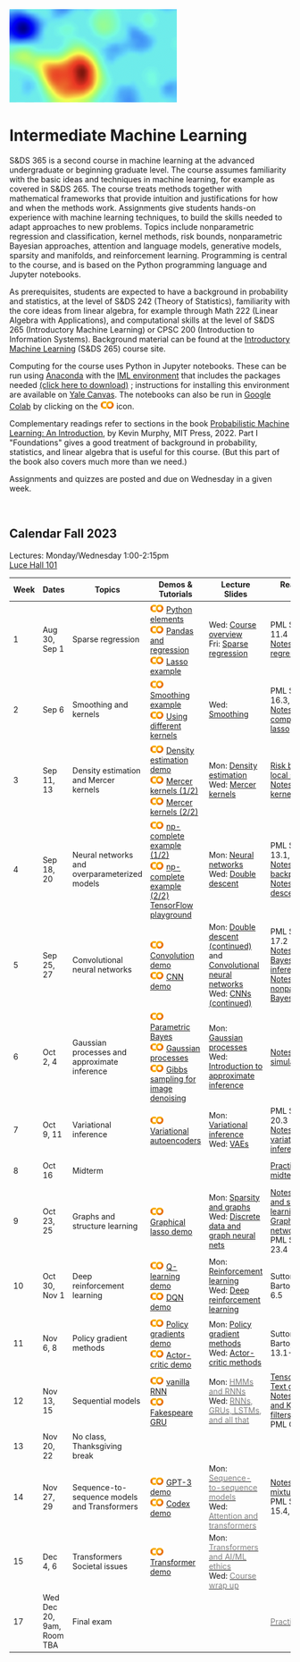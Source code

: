 <head>
  <title> Intermediate Machine Learning </title>
  <link rel="stylesheet" href="theme/css/main.css" />
  <link rel="shortcut icon" type="image/x-icon" href="favicon.ico?">
</head>


<img src="./heatmap2.png" width="300" align="bottom">


Intermediate Machine Learning
===============================

S&DS 365 is a second course in machine learning at the advanced undergraduate or beginning graduate level. The course assumes familiarity with the basic ideas and techniques in machine learning, for example as covered in S&DS 265. The course treats methods together with mathematical frameworks that provide intuition and justifications for how and when the methods work. Assignments give students hands-on experience with machine learning techniques, to build the skills needed to adapt approaches to new problems. Topics include nonparametric regression and classification, kernel methods, risk bounds, nonparametric Bayesian approaches, attention and language models, generative models, sparsity and manifolds, and reinforcement learning. Programming is central to the course, and is based on the Python programming language and Jupyter notebooks.

As prerequisites, students are expected to have a background in probability and statistics, at the level of S&DS 242 (Theory of Statistics), familiarity with the core ideas from linear algebra, for example through Math 222 (Linear Algebra with Applications), and computational skills at the level of S&DS 265 (Introductory Machine Learning) or CPSC 200 (Introduction to Information Systems). Background material can be found at the
[Introductory Machine Learning](http://introml.ydata123.org) (S&DS 265) course site.


Computing for the course uses Python in Jupyter notebooks. These can be run using [Anaconda](https://www.anaconda.com/products/individual) with the [IML environment](https://raw.githubusercontent.com/YData123/sds365-fa22/main/env/IML_env.yml) that includes the packages needed <a href="https://raw.githubusercontent.com/YData123/sds365-fa22/main/env/IML_env.zip" download>(click here to download)</a>
; instructions for installing this environment are available on [Yale Canvas](https://canvas.yale.edu).  The notebooks can also be run in [Google Colab](https://colab.research.google.com) by clicking on the [<img width="25" src="colab.svg">](https://colab.research.google.com) icon.

Complementary readings refer to sections in the book [Probabilistic Machine Learning: An Introduction](https://probml.github.io/pml-book/book1.html), by Kevin Murphy, MIT Press, 2022. Part I "Foundations" gives a good treatment of background in probability, statistics, and linear algebra that is useful for this course. (But this part of the book also covers much more than we need.)

Assignments and quizzes are posted and due on Wednesday in a given week.

<br>

Calendar Fall 2023
---
Lectures: Monday/Wednesday 1:00-2:15pm
<br>
[Luce Hall 101](https://map.yale.edu/?id=1910#!m/559960?s)

Week | Dates |  Topics | Demos & Tutorials |  Lecture Slides | Readings & Notes | Assignments & Exams
----------- | ----------- | ------------- | ------------ | ------------- | ------------- | -----------
1 | Aug 30, Sep 1 |    Sparse regression |  [<img width="25" src="colab.svg">](https://colab.research.google.com/github/YData123/sds265-fa21/blob/master/demos/python/python-elements.ipynb) [Python elements](https://github.com/YData123/sds265-fa21/raw/main/demos/python/python-elements.zip)  <br>  [<img width="25" src="colab.svg">](https://colab.research.google.com/github/YData123/sds265-fa22/blob/master/demos/covid-trends/covid-trends.ipynb) [Pandas and regression](https://github.com/YData123/sds265-fa22/raw/master/demos/covid-trends/covid-trends.zip) <br> [<img width="25" src="colab.svg">](https://colab.research.google.com/github/YData123/sds365-fa23/blob/master/demos/lasso/lasso-example.ipynb) [Lasso example](https://github.com/YData123/sds365-fa22/raw/main/demos/lasso/lasso-example.zip)  | Wed: [<span style="color:">Course overview</span>](https://github.com/YData123/sds365-fa23/raw/main/lectures/lecture-aug-30.pdf) <br> Fri: [<span style="color:">Sparse regression</span>](https://github.com/YData123/sds365-fa23/raw/main/lectures/lecture-sep-1.pdf) | PML Section 11.4 <br> [Notes on linear regression](https://github.com/YData123/sds365-fa23/raw/main/notes/linear_regression.pdf) |
2 | Sep 6 | Smoothing and kernels |  [<img width="25" src="colab.svg">](https://colab.research.google.com/github/YData123/sds365-fa23/blob/main/demos/smoothing/smoothing-demo.ipynb) [Smoothing example](https://github.com/YData123/sds365-fa22/raw/main/demos/smoothing/smoothing-demo.zip) <br> [<img width="25" src="colab.svg">](https://colab.research.google.com/github/YData123/sds365-fa23/blob/master/demos/smoothing/smoothing-demo2.ipynb) [Using different kernels](https://github.com/YData123/sds365-fa22/raw/main/demos/smoothing/smoothing-demo2.zip)  | Wed: [<span style="color:">Smoothing</span>](https://github.com/YData123/sds365-fa23/raw/main/lectures/lecture-sep-6.pdf) | PML Sections 16.3, 17.1 <br> [Notes on computing the lasso](https://github.com/YData123/sds365-fa23/raw/main/notes/lasso.pdf)| [<span style="color:">Quiz 1</span>](https://yale.instructure.com/courses/88628/quizzes)
3 | Sep 11, 13 | Density estimation and Mercer kernels |  [<img width="25" src="colab.svg">](https://colab.research.google.com/github/YData123/sds365-fa23/blob/master/demos/smoothing/smoothing-demo3.ipynb) [Density estimation demo](https://github.com/YData123/sds365-fa22/raw/main/demos/smoothing/smoothing-demo3.zip) <br> [<img width="25" src="colab.svg">](https://colab.research.google.com/github/YData123/sds365-fa23/blob/master/demos/mercer_kernels/mercer-kernel-demo2.ipynb) [Mercer kernels (1/2)](https://github.com/YData123/sds365-fa22/raw/main/demos/mercer_kernels/mercer-kernel-demo2.zip) <br> [<img width="25" src="colab.svg">](https://colab.research.google.com/github/YData123/sds365-fa23/blob/master/demos/mercer_kernels/mercer-kernel-demo.ipynb) [Mercer kernels (2/2)](https://github.com/YData123/sds365-fa22/raw/main/demos/mercer_kernels/mercer-kernel-demo.zip)| Mon: [<span style="color:">Density estimation</span>](https://github.com/YData123/sds365-fa23/raw/main/lectures/lecture-sep-11.pdf) <br> Wed: [<span style="color:">Mercer kernels</span>](https://github.com/YData123/sds365-fa23/raw/main/lectures/lecture-sep-13.pdf) |  [Risk bounds for local smoothing](https://github.com/YData123/sds365-fa23/raw/main/notes/kernel-bias-variance.pdf) <br>  [Notes on Mercer kernels](https://github.com/YData123/sds365-fa23/raw/main/notes/mercer-kernels.pdf) |  [<img width="25" src="colab.svg">](https://colab.research.google.com/github/YData123/sds365-fa23/blob/main/assignments/assn1/assn1.ipynb) [<span style="color:gray">Assn 1 out</span>](https://github.com/YData123/sds365-fa23/raw/main/assignments/assn1/assn1.zip)
4 | Sep 18, 20 | Neural networks and overparameterized models | [<img width="25" src="colab.svg">](https://colab.research.google.com/github/YData123/sds265-fa21/blob/master/demos/neural-nets/neural-nets-regress.ipynb) [np-complete example (1/2)](https://github.com/YData123/sds265-fa21/raw/main/demos/neural-nets/neural-nets-regress.zip)  <br> [<img width="25" src="colab.svg">](https://colab.research.google.com/github/YData123/sds265-fa21/blob/master/demos/neural-nets/neural-nets.ipynb) [np-complete example (2/2)](https://github.com/YData123/sds265-fa21/raw/main/demos/neural-nets/neural-nets.zip) <br>  [TensorFlow playground](https://playground.tensorflow.org/) | Mon: [<span style="color:y">Neural networks</span>](https://github.com/YData123/sds365-fa23/raw/main/lectures/lecture-sep-18.pdf) <br> Wed: [<span style="color:">Double descent</span>](https://github.com/YData123/sds365-fa23/raw/main/lectures/lecture-sep-20.pdf)  | PML Sections 13.1, 13.2 <br> [Notes on backpropagation](https://github.com/YData123/sds265-fa21/raw/main/notes/backprop.pdf) <br> [Notes on double descent](https://github.com/YData123/sds365-fa23/raw/main/notes/double-descent.pdf) | [<span style="color:">Quiz 2</span>](https://yale.instructure.com/courses/88628/quizzes)
5 | Sep 25, 27 | Convolutional neural networks | [<img width="25" src="colab.svg">](https://colab.research.google.com/github/YData123/sds365-fa23/blob/master/demos/convolution/convolve_demo.ipynb) [Convolution demo](https://github.com/YData123/sds365-fa22/raw/main/demos/convolution/convolve_demo.zip) <br> [<img width="25" src="colab.svg">](https://colab.research.google.com/github/YData123/sds365-fa23/blob/master/demos/convolution/cnn_mnist_demo.ipynb) [CNN demo](https://github.com/YData123/sds365-fa22/raw/main/demos/convolution/cnn_mnist_demo.zip)  |  Mon: [<span style="color:">Double descent (continued)</span>](https://github.com/YData123/sds365-fa23/raw/main/lectures/lecture-sep-25a.pdf) and [<span style="color:">Convolutional neural networks</span>](https://github.com/YData123/sds365-fa23/raw/main/lectures/lecture-sep-25.pdf) <br> Wed: [<span style="color:">CNNs (continued)</span>](https://github.com/YData123/sds365-fa23/raw/main/lectures/lecture-sep-25.pdf)  | PML Section 17.2 <br> [Notes on Bayesian inference](https://github.com/YData123/sds365-fa23/raw/main/notes/bayes-notes.pdf) <br> [Notes on nonparametric Bayes](https://github.com/YData123/sds365-fa23/raw/main/notes/nonparametric-bayes.pdf) |  Assn 1 in <br> [<img width="25" src="colab.svg">](https://colab.research.google.com/github/YData123/sds365-fa23/blob/main/assignments/assn2/assn2.ipynb) [<span style="color:">Assn 2 out</span>](https://github.com/YData123/sds365-fa23/raw/main/assignments/assn2/assn2.zip) 
6 | Oct 2, 4 | Gaussian processes and approximate inference | [<img width="25" src="colab.svg">](https://colab.research.google.com/github/YData123/sds265-fa21/blob/master/demos/bayes/bayes.ipynb) [Parametric Bayes](https://github.com/YData123/sds265-fa21/raw/main/demos/bayes/bayes.zip) <br>  [<img width="25" src="colab.svg">](https://colab.research.google.com/github/YData123/sds365-fa23/blob/master/demos/gaussian_processes/gp_demo.ipynb) [Gaussian processes](https://github.com/YData123/sds365-fa22/raw/main/demos/gaussian_processes/gp_demo.zip) <br> [<img width="25" src="colab.svg">](https://colab.research.google.com/github/YData123/sds365-fa23/blob/master/demos/gibbs_sampling/gibbs_denoise.ipynb) [Gibbs sampling for image denoising](https://github.com/YData123/sds365-fa22/raw/main/demos/gibbs_sampling/gibbs_denoise.zip)  | Mon: [<span style="color:">Gaussian processes</span>](https://github.com/YData123/sds365-fa23/raw/main/lectures/lecture-oct-2.pdf) <br> Wed: [<span style="color: ">Introduction to approximate inference</span>](https://github.com/YData123/sds365-fa23/raw/main/lectures/lecture-oct-4.pdf)  |  [Notes on simulation](https://github.com/YData123/sds365-fa23/raw/main/notes/simulation.pdf) | [<span style="color:">Quiz 3</span>](https://yale.instructure.com/courses/88628/quizzes)
7 | Oct 9, 11 | Variational inference | [<img width="25" src="colab.svg">](https://colab.research.google.com/github/YData123/sds365-fa23/blob/master/demos/variational/vae_demo.ipynb) [Variational autoencoders](https://github.com/YData123/sds365-fa22/raw/main/demos/variational/vae_demo.zip) |  Mon: [<span style="color:">Variational inference</span>](https://github.com/YData123/sds365-fa23/raw/main/lectures/lecture-oct-9.pdf) <br> Wed: [<span style="color:">VAEs</span>](https://github.com/YData123/sds365-fa23/raw/main/lectures/lecture-oct-11.pdf) <br> | PML Section 20.3 <br> [Notes on variational inference](https://github.com/YData123/sds365-fa23/raw/main/notes/variational.pdf)  | Assn 2 in <br>  [<img width="25" src="colab.svg">](https://colab.research.google.com/github/YData123/sds365-fa23/blob/main/assignments/assn3/assn3.ipynb) [<span style="color:">Assn 3 out</span>](https://github.com/YData123/sds365-fa23/raw/main/assignments/assn3/assn3.zip)
8 | Oct 16 | Midterm  | | | [<span style="color:">Practice midterms</span>](https://yale.instructure.com/courses/88628/files/folder/Midterm/practice) | Oct 16: Midterm exam
9 | Oct 23, 25 | Graphs and structure learning | [<img width="25" src="colab.svg">](https://colab.research.google.com/github/YData123/sds365-fa23/blob/master/demos/graphs/glasso_demo.ipynb) [Graphical lasso demo](https://github.com/YData123/sds365-fa22/raw/main/demos/graphs/glasso_demo.zip) | Mon: [<span style="color:">Sparsity and graphs</span>](https://github.com/YData123/sds365-fa23/raw/main/lectures/lecture-oct-23.pdf) <br> Wed: [<span style="color:">Discrete data and graph neural nets</span>](https://github.com/YData123/sds365-fa23/raw/main/lectures/lecture-oct-25.pdf) |  [Notes on graphs and structure learning](https://github.com/YData123/sds365-fa23/raw/main/notes/graphs.pdf)  <br> [Graph neural networks](https://distill.pub/2021/understanding-gnns/) <br> PML Section 23.4 |
10 | Oct 30, Nov 1 | Deep reinforcement learning | [<img width="25" src="colab.svg">](https://colab.research.google.com/github/YData123/sds365-fa23/blob/master/demos/q_learning/qlearning_demo.ipynb) [Q-learning demo](https://github.com/YData123/sds365-fa22/raw/main/demos/q_learning/qlearning_demo.zip) <br> [<img width="25" src="colab.svg">](https://colab.research.google.com/github/YData123/sds365-fa23/blob/master/demos/dqn_demo/dqn_demo.ipynb) [DQN demo](https://github.com/YData123/sds365-fa22/raw/main/demos/dqn_demo/dqn_demo.zip) |  Mon: [<span style="color:">Reinforcement learning</span>](https://github.com/YData123/sds365-fa23/raw/main/lectures/lecture-oct-30.pdf) <br> Wed: [<span style="color:">Deep reinforcement learning</span>](https://github.com/YData123/sds365-fa23/raw/main/lectures/lecture-nov-1.pdf) | Sutton and Barto, Section 6.5 | Nov 1: Assn 3 in <br> [<img width="25" src="colab.svg">](https://colab.research.google.com/github/YData123/sds365-fa23/blob/main/assignments/assn4/assn4.ipynb) [<span style="color:">Assn 4 out</span>](https://github.com/YData123/sds365-fa23/raw/main/assignments/assn4/assn4.zip)
11 | Nov 6, 8 | Policy gradient methods |  [<img width="25" src="colab.svg">](https://colab.research.google.com/github/YData123/sds365-fa23/blob/master/demos/policy_gradients_demo/policy_gradients_demo.ipynb) [Policy gradients demo](https://github.com/YData123/sds365-fa23/raw/main/demos/policy_gradients_demo/policy_gradients_demo.zip) <br> [<img width="25" src="colab.svg">](https://colab.research.google.com/github/YData123/sds365-fa23/blob/master/demos/actor_critic/actor_critic_demo.ipynb) [Actor-critic demo](https://github.com/YData123/sds365-fa23/raw/main/demos/actor_critic/actor_critic_demo.zip) | Mon: [<span style="color:">Policy gradient methods</span>](https://github.com/YData123/sds365-fa23/raw/main/lectures/lecture-nov-6.pdf) <br> Wed: [<span style="color:">Actor-critic methods</span>](https://github.com/YData123/sds365-fa23/raw/main/lectures/lecture-nov-8.pdf) | Sutton and Barto, Section 13.1-13.3, 13.5 | [<span style="color:">Quiz 4</span>](https://yale.instructure.com/courses/88628/quizzes) 
12 | Nov 13, 15 | Sequential models | [<img width="25" src="colab.svg">](https://colab.research.google.com/github/YData123/sds365-fa23/blob/master/demos/rnn_demo/rnn-demo.ipynb) [vanilla RNN](https://github.com/YData123/sds365-fa22/raw/main/demos/rnn_demo/rnn-demo.zip) <br> [<img width="25" src="colab.svg">](https://colab.research.google.com/github/YData123/sds365-fa23/blob/master/demos/gru_demo/julius_tensor.ipynb) [Fakespeare GRU](https://github.com/YData123/sds365-fa22/raw/main/demos/gru_demo/julius_tensor.zip)  | Mon: [<span style="color:gray">HMMs and RNNs</span>](https://github.com/YData123/sds365-fa23/raw/main/lectures/lecture-nov-14.pdf) <br> Wed: [<span style="color:gray">RNNs, GRUs, LSTMs, and all that</span>](https://github.com/YData123/sds365-fa23/raw/main/lectures/lecture-nov-16.pdf)| [TensorFlow: Text generation](https://www.tensorflow.org/text/tutorials/text_generation) <br> [Notes on HMMs and Kalman filters](https://github.com/YData123/sds365-fa23/raw/main/notes/hmm-kalman.pdf) <br> PML Chapter 15 | Assn 4 in <br> [<img width="25" src="colab.svg">]() [<span style="color:gray">Assn 5 out</span>]()
13 | Nov 20, 22 | No class, Thanksgiving break | <!--[<img width="25" src="colab.svg">]()--> |  |
14 | Nov 27, 29 | Sequence-to-sequence models and Transformers |  [<img width="25" src="colab.svg">](https://colab.research.google.com/github/YData123/sds365-fa23/blob/master/demos/gpt-3/hello_gpt3.ipynb) [GPT-3 demo](https://github.com/YData123/sds365-fa22/raw/main/demos/gpt-3/hello_gpt3.zip) <br> [<img width="25" src="colab.svg">](https://colab.research.google.com/github/YData123/sds365-fa23/blob/master/demos/gpt-3/hello_codex.ipynb) [Codex demo](https://github.com/YData123/sds365-fa22/raw/main/demos/gpt-3/hello_codex.zip) |  Mon: [<span style="color:gray">Sequence-to-sequence models</span>](https://github.com/YData123/sds365-fa23/raw/main/lectures/lecture-nov-28.pdf) <br> Wed: [<span style="color:gray">Attention and transformers</span>](https://github.com/YData123/sds365-fa23/raw/main/lectures/lecture-nov-30.pdf) | [Notes on mixtures](https://github.com/YData123/sds365-fa23/raw/main/notes/mixtures.pdf) <br> PML Sections 15.4, 15.5 | [<span style="color:gray">Quiz 5</span>](https://yale.instructure.com/courses/88628/quizzes)
15 | Dec 4, 6 | Transformers <br> Societal issues |  [<img width="25" src="colab.svg">](https://colab.research.google.com/github/YData123/sds365-fa23/blob/master/demos/transformer/hand2hand_transformer.ipynb) [Transformer demo](https://github.com/YData123/sds365-fa22/raw/main/demos/transformer/hand2hand_transformer.zip) |  Mon: [<span style="color:gray">Transformers and AI/ML ethics</span>](https://github.com/YData123/sds365-fa23/raw/main/lectures/lecture-dec-5.pdf) <br> Wed: [<span style="color:gray">Course wrap up</span>](https://github.com/YData123/sds365-fa23/raw/main/lectures/lecture-dec-7.pdf) | | Assn 5 in
17  | Wed Dec 20, 9am, Room TBA  | Final exam | | | [<span style="color:gray">Practice exams</span>](https://yale.instructure.com/courses/79951/files/folder/Final) |  [Registrar: final exam schedule](https://registrar.yale.edu/general-information/final-exams/) |

<div class="classMap">
</div>
